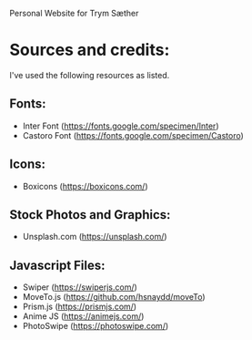 Personal Website for Trym Sæther

# Sources and credits:

I've used the following resources as listed.

## Fonts:
 - Inter Font (https://fonts.google.com/specimen/Inter)
 - Castoro Font (https://fonts.google.com/specimen/Castoro)

## Icons:
 - Boxicons (https://boxicons.com/)

## Stock Photos and Graphics:
 - Unsplash.com (https://unsplash.com/)
 
## Javascript Files:
 - Swiper (https://swiperjs.com/)
 - MoveTo.js (https://github.com/hsnaydd/moveTo)
 - Prism.js (https://prismjs.com/)
 - Anime JS (https://animejs.com/)
 - PhotoSwipe (https://photoswipe.com/)